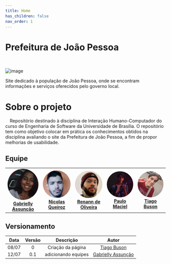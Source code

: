 ```yaml
---
title: Home
has_children: false
nav_order: 1
---
```


# Prefeitura de João Pessoa

<br>

![image](https://user-images.githubusercontent.com/86726332/178394865-e1a70c08-9fa8-4711-8446-4aaee23d861f.png)

Site dedicado à população de João Pessoa, onde se encontram informações e serviços oferecidos pelo governo local.
# Sobre o projeto

 Repositório destinado à disciplina de Interação Humano-Computador do curso de Engenharia de Software da Universidade de Brasília. O repositório tem como objetivo colocar em prática os conhecimentos obtidos na disciplina avaliando o site da Prefeitura de João Pessoa, a fim de propor melhorias de usabilidade.
 
## Equipe

<table>
    <tr>
        <td align="center"><a href="https://github.com/GabriellyAssuncao" target="_blank"><img style="border-radius: 50%;" src="assets/gaby2.jpeg" width="130px;"><br /><b>Gabrielly Assunção</a></a><br /><a href="https://github.com/GabriellyAssuncao" target="_blank"></a>
        </td>
        <td align="center"><a href="https://github.com/Nicolas-Roberto" target="_blank"><img style="border-radius: 50%;" src="assets/nicolas.jpg" width="130px;"><br /><b>Nicolas Queiroz</b></sub></a><br /><a href="https://github.com/Nicolas-Roberto" target="_blank"></a>
        </td>
        <td align="center"><a href="https://github.com/NyndoND" target="_blank"><img style="border-radius: 50%;" src="assets/renann.jpg" width="130px;"><br/><b>Renann de Oliveira</b></sub></a><br /><a href="https://github.com/NyndoND" target="_blank"></a>
        </td>
        <td align="center"><a href="" target="_blank"><img style="border-radius: 50%;" src="assets/paulo.jpg" width="130px;"><br/><b>Paulo Maciel</b></sub></a><br /><a href="" target="_blank"></a>
        </td>
        <td align="center"><a href="https://github.com/TiagoBuson" target="_blank"><img style="border-radius: 50%;" src="assets/tiago.jpg" width="130px;"><br /><b>Tiago Buson</b></a><br /><a href="https://github.com/TiagoBuson" target="_blank"></a></td>   
    </tr>
</table>

## Versionamento

| Data  | Versão |     Descrição     |    Autor    |
|:-----:|:------:|:-----------------:|:-----------:|
| 08/07 |   0   | Criação da página | [Tiago Buson](https://github.com/TiagoBuson) |
| 12/07 |   0.1   | adicionando equipes | [Gabrielly Assunção](https://github.com/GabriellyAssuncao) |

